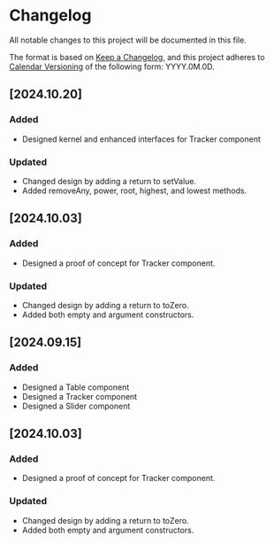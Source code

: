 # Changelog

All notable changes to this project will be documented in this file.

The format is based on [Keep a Changelog](https://keepachangelog.com/en/1.1.0/),
and this project adheres to [Calendar Versioning](https://calver.org/) of
the following form: YYYY.0M.0D.

## [2024.10.20]

### Added

- Designed kernel and enhanced interfaces for Tracker component

### Updated

- Changed design by adding a return to setValue.
- Added removeAny, power, root, highest, and lowest methods.

## [2024.10.03]

### Added

- Designed a proof of concept for Tracker component.

### Updated

- Changed design by adding a return to toZero.
- Added both empty and argument constructors.

## [2024.09.15]

### Added

- Designed a Table component
- Designed a Tracker component
- Designed a Slider component

## [2024.10.03]

### Added

- Designed a proof of concept for Tracker component.

### Updated

- Changed design by adding a return to toZero.
- Added both empty and argument constructors.
